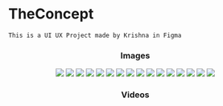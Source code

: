 # TheConcept
```
This is a UI UX Project made by Krishna in Figma
```
<div align="center">
  <h3>Images</h3>
<img src="https://github.com/ibhandarikrishna/TheConcept/blob/main/img/Screenshot%20(270).png">
<img src="https://github.com/ibhandarikrishna/TheConcept/blob/main/img/Screenshot%20(281).png">
  
<img src="https://github.com/ibhandarikrishna/TheConcept/blob/main/img/Screenshot%20(269).png">
<img src="https://github.com/ibhandarikrishna/TheConcept/blob/main/img/Screenshot%20(271).png">
<img src="https://github.com/ibhandarikrishna/TheConcept/blob/main/img/Screenshot%20(273).png">
<img src="https://github.com/ibhandarikrishna/TheConcept/blob/main/img/Screenshot%20(274).png">
<img src="https://github.com/ibhandarikrishna/TheConcept/blob/main/img/Screenshot%20(275).png">
<img src="https://github.com/ibhandarikrishna/TheConcept/blob/main/img/Screenshot%20(276).png">
<img src="https://github.com/ibhandarikrishna/TheConcept/blob/main/img/Screenshot%20(277).png">
<img src="https://github.com/ibhandarikrishna/TheConcept/blob/main/img/Screenshot%20(278).png">
<img src="https://github.com/ibhandarikrishna/TheConcept/blob/main/img/Screenshot%20(279).png">
<img src="https://github.com/ibhandarikrishna/TheConcept/blob/main/img/Screenshot%20(280).png">
<img src="https://github.com/ibhandarikrishna/TheConcept/blob/main/img/Screenshot%20(283).png">
<img src="https://github.com/ibhandarikrishna/TheConcept/blob/main/img/Screenshot%20(284).png">
<img src="https://github.com/ibhandarikrishna/TheConcept/blob/main/img/Screenshot%20(268).png">
<img src="https://github.com/ibhandarikrishna/TheConcept/blob/main/img/Screenshot%20(285).png">
</div>
<div align="center">
  <h3>Videos</h3>
  
</div>

